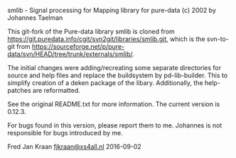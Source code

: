 smlib - Signal processing for Mapping library for pure-data (c) 2002 by Johannes Taelman

This git-fork of the Pure-data library smlib is cloned from 
https://git.puredata.info/cgit/svn2git/libraries/smlib.git, which is the 
svn-to-git from 
https://sourceforge.net/p/pure-data/svn/HEAD/tree/trunk/externals/smlib/.

The initial changes were adding/recreating some separate directories for 
source and help files and replace the buildsystem by pd-lib-builder. This 
to simplify creation of a deken package of the libary.
Additionally, the help-patches are reformatted.


See the original README.txt for more information. The current version is 0.12.3.

For bugs found in this version, please report them to me. Johannes is 
not responsible for bugs introduced by me.

Fred Jan Kraan fjkraan@xs4all.nl 2016-09-02
